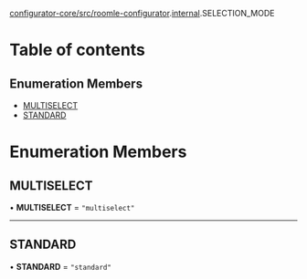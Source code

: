 [configurator-core/src/roomle-configurator](../modules/configurator_core_src_roomle_configurator.md).[internal](../modules/configurator_core_src_roomle_configurator._internal_.md).SELECTION_MODE

# Table of contents

## Enumeration Members

- [MULTISELECT](configurator_core_src_roomle_configurator._internal_.SELECTION_MODE.md#multiselect)
- [STANDARD](configurator_core_src_roomle_configurator._internal_.SELECTION_MODE.md#standard)

# Enumeration Members

## MULTISELECT

• **MULTISELECT** = ``"multiselect"``

___

## STANDARD

• **STANDARD** = ``"standard"``
